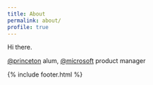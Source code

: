 ```yaml
---
title: About
permalink: about/
profile: true
---
```


Hi there.

[@princeton](https://twitter.com/Princeton) alum, [@microsoft](https://twitter.com/Microsoft) product manager

{% include footer.html %}